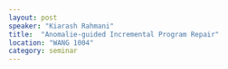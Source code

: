 ```yaml
---
layout: post
speaker: "Kiarash Rahmani"
title:  "Anomalie-guided Incremental Program Repair"
location: "WANG 1004"
category: seminar
---
```

